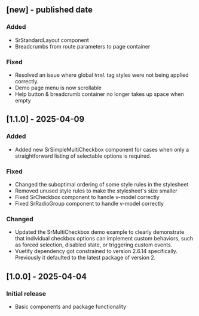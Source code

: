 ## [new] - published date
### Added
- SrStandardLayout component
- Breadcrumbs from route parameters to page container

### Fixed
- Resolved an issue where global `html` tag styles were not being applied correctly.
- Demo page menu is now scrollable
- Help button & breadcrumb container no longer takes up space when empty

## [1.1.0] - 2025-04-09
### Added
- Added new SrSimpleMultiCheckbox component for cases when only a straightforward listing of selectable options is required.

### Fixed
- Changed the suboptimal ordering of some style rules in the stylesheet
- Removed unused style rules to make the stylesheet's size smaller
- Fixed SrCheckbox component to handle v-model correctly
- Fixed SrRadioGroup component to handle v-model correctly

### Changed
- Updated the SrMultiCheckbox demo example to clearly demonstrate that individual checkbox options can implement custom behaviors, such as forced selection, disabled state, or triggering custom events.
- Vuetify dependency got constrained to version 2.6.14 specifically. Previously it defaulted to the latest package of version 2.

## [1.0.0] - 2025-04-04
### Initial release
- Basic components and package functionality
